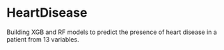 # HeartDisease
Building XGB and RF models to predict the presence of heart disease in a patient from 13 variables.
